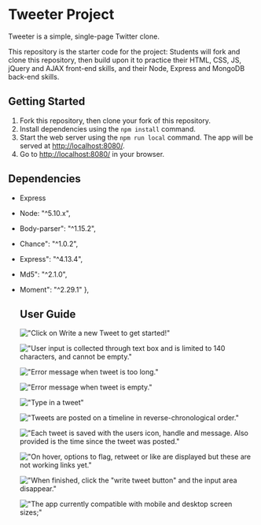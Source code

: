 # Tweeter Project

Tweeter is a simple, single-page Twitter clone.

This repository is the starter code for the project: Students will fork and clone this repository, then build upon it to practice their HTML, CSS, JS, jQuery and AJAX front-end skills, and their Node, Express and MongoDB back-end skills.

## Getting Started

1. Fork this repository, then clone your fork of this repository.
2. Install dependencies using the `npm install` command.
3. Start the web server using the `npm run local` command. The app will be served at <http://localhost:8080/>.
4. Go to <http://localhost:8080/> in your browser.

## Dependencies

- Express
- Node: "^5.10.x", 
- Body-parser": "^1.15.2",
- Chance": "^1.0.2",
- Express": "^4.13.4",
- Md5": "^2.1.0",
- Moment": "^2.29.1"
  },


  ## User Guide

  !["Click on Write a new Tweet to get started!"](https://github.com/prnvthir14/tweeter/blob/master/docs/home-page-no-textbox-display.png)

  !["User input is collected through text box and is limited to 140 characters, and cannot be empty."](https://github.com/prnvthir14/tweeter/blob/master/docs/Type-in-a-tweet.png) 
  
  
  !["Error message when tweet is too long."](https://github.com/prnvthir14/tweeter/blob/master/docs/error-message-tweet-to-long.png)

  !["Error message when tweet is empty."](https://github.com/prnvthir14/tweeter/blob/master/docs/error-with-no-message.png)

  !["Type in a tweet"](https://github.com/prnvthir14/tweeter/blob/master/docs/Type-in-a-tweet.png)

  !["Tweets are posted on a timeline in reverse-chronological order."](https://github.com/prnvthir14/tweeter/blob/master/docs/Have-tweet-posted-on-timline-reverse-chron.png)

  !["Each tweet is saved with the users icon, handle and message. Also provided is the time since the tweet was posted."](https://github.com/prnvthir14/tweeter/blob/master/docs/tweet-container.png)

  !["On hover, options to flag, retweet or like are displayed but these are not working links yet."](https://github.com/prnvthir14/tweeter/blob/master/docs/display-icons-on-hover.png)

  !["When finished, click the "write tweet button" and the input area disappear."](https://github.com/prnvthir14/tweeter/blob/master/docs/home-page-no-textbox-display.png)
  
  !["The app currently compatible with mobile and desktop screen sizes;"](https://github.com/prnvthir14/tweeter/blob/master/docs/desktop-version.png)

  
  

  

  

  

  